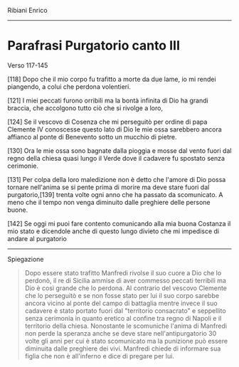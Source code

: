 Ribiani Enrico

---

# Parafrasi Purgatorio canto III

Verso 117-145

[118]
Dopo che il mio corpo fu trafitto a morte da due lame,
io mi rendei piangendo, a colui che  perdona volentieri.

[121]
I miei peccati furono orribili ma la bontà infinita di Dio ha grandi braccia,
che accolgono tutto ciò che si rivolge a loro,

[124]
Se il vescovo di Cosenza che mi perseguitò per ordine di papa Clemente IV
conoscesse questo lato di Dio le mie ossa sarebbero ancora affianco al ponte
di Benevento sotto un mucchio di pietre.

[130]
Ora le mie ossa sono bagnate dalla pioggia e mosse dal vento fuori dal regno della chiesa
quasi lungo il Verde dove il cadavere fu spostato senza cerimonie.

[131]
Per colpa della loro maledizione non è detto che l'amore di Dio
possa tornare nell'anima se si pente prima di morire ma deve stare fuori dal
purgatorio,[139] trenta volte ogni anno che ha passato da scomunicato.
A meno che il tempo non venga diminuito dalle preghiere delle persone buone.

[142]
Se oggi mi puoi fare contento comunicando alla mia buona Costanza il mio stato
e dicendole anche di questo lungo divieto che mi impedisce di andare al purgatorio

----

Spiegazione

> Dopo essere stato trafitto Manfredi rivolse il suo cuore a Dio che lo perdonò, il re di Sicilia ammise di aver commesso peccati terribili ma Dio è così grande che lo perdona.
> Al contrario del vescovo Clemente che lo perseguitò e se non fosse stato per lui il suo corpo sarebbe ancora vicino al ponte del campo di battaglia mentre invece il suo cadavere è stato portato fuori dal "territorio consacrato" e seppellito senza cerimonia in quanto eretico al confine tra regno di Napoli e il territorio della chiesa.
> Nonostante le scomuniche l'anima di Manfredi non perde la speranza anche se deve stare nell'antipurgatorio 30 volte gli anni per cui è stato scomunicato ma la punizione può essere diminuita dalle preghiere dei vivi.
> Manfredi chiede di informare sua figlia che non è all'inferno e dice di pregare per lui.
